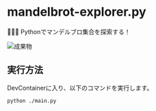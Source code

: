 # mandelbrot-explorer.py

🍯🍯🍯 Pythonでマンデルブロ集合を探索する！  

![成果物](./fruit.gif)  

## 実行方法

DevContainerに入り、以下のコマンドを実行します。  

```bash
python ./main.py
```
